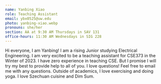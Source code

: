 ```yaml
---
name: Yanbing Xiao
role: Teaching Assistant
email: ybx0525@uw.edu
photo: yanbing-xiao.webp
pronouns: she/her
section: AA at 9:30 AM Thursdays in SAV 131
office-hours: 11:30 AM Wednesdays in SIG 228
---
```


Hi everyone, I am Yanbing! I am a rising Junior studying Electrical Engineering. I am very excited to be a teaching assistant for CSE373 in the Winter of 2023. I have zero experience in teaching CSE. But I promise I will try my best to provide help to all of you. I love questions! Feel free to email me with any questions. Outside of academics, I love exercising and doing yoga. I love Szechuan cuisine and Dim Sum.
